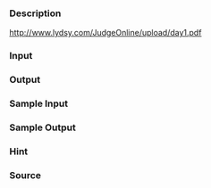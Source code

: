
### Description
http://www.lydsy.com/JudgeOnline/upload/day1.pdf
### Input

### Output

### Sample Input

### Sample Output

### Hint

### Source
